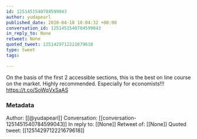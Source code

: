 ```yaml
---
id: 1251451540784599043
author: yudapearl
published_date: 2020-04-18 10:04:32 +00:00
conversation_id: 1251451540784599043
in_reply_to: None
retweet: None
quoted_tweet: 1251429712221679618
type: tweet
tags:

---
```


On the basis of the first 2 accessible sections, this is the best on line course on the market. Highly recommended. Especially for economists!!! https://t.co/SoWqVxSaAS

### Metadata

Author: [[@yudapearl]]
Conversation: [[conversation-1251451540784599043]]
In reply to: [[None]]
Retweet of: [[None]]
Quoted tweet: [[1251429712221679618]]

